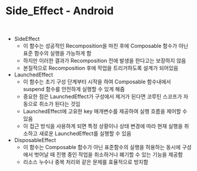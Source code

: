 # Side_Effect - Android

<br>

* SideEffect
  * 이 함수는 성공적인 Recomposition을 마친 후에 Composable 함수가 아닌 표준 함수의 실행을 가능하게 함
  * 하지만 이러한 결과가 Recomposition 전에 발생을 한다고는 보장하지 않음
  * 본질적으로 Recomposition 후에 작업을 트리거하도록 설계가 되어있음
* LaunchedEffect
  * 이 함수는 초기 구성 단계부터 시작을 하여 Composable 함수내에서 suspend 함수를 안전하게 실행할 수 있게 해줌
  * 중요한 점은 LaunchedEffect가 구성에서 제거가 된다면 코루틴 스코프가 자동으로 취소가 된다는 것임
  * LaunchedEffect에 고유한 key 매개변수를 제공하여 실행 흐름을 제어할 수 있음
  * 이 접근 방식을 사용하게 되면 특정 상황이나 상태 변경에 따라 현재 실행을 취소하고 새로운 LaunchedEffect를 실행할 수 있음
* DisposableEffect
  * 이 함수는 Composable 함수가 아닌 표준함수의 실행을 허용하는 동시에 구성에서 벗어날 때 진행 중인 작업을 취소하거나 폐기할 수 있는 기능을 제공함
  * 리소스 누수나 중복 처리와 같은 문제를 효율적으로 방지함